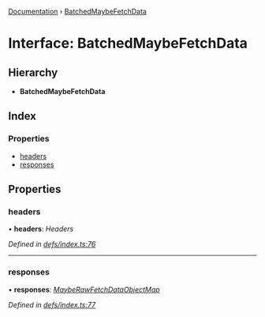 [Documentation](../README.md) › [BatchedMaybeFetchData](batchedmaybefetchdata.md)

# Interface: BatchedMaybeFetchData

## Hierarchy

* **BatchedMaybeFetchData**

## Index

### Properties

* [headers](batchedmaybefetchdata.md#headers)
* [responses](batchedmaybefetchdata.md#responses)

## Properties

###  headers

• **headers**: *Headers*

*Defined in [defs/index.ts:76](https://github.com/badbatch/graphql-box/blob/67c318bd/packages/fetch-manager/src/defs/index.ts#L76)*

___

###  responses

• **responses**: *[MaybeRawFetchDataObjectMap](mayberawfetchdataobjectmap.md)*

*Defined in [defs/index.ts:77](https://github.com/badbatch/graphql-box/blob/67c318bd/packages/fetch-manager/src/defs/index.ts#L77)*
